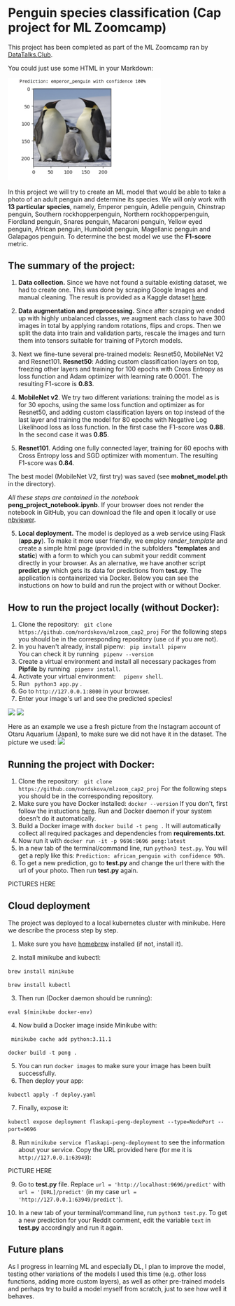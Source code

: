# Penguin species classification (Cap project for ML Zoomcamp)
This project has been completed as part of the ML Zoomcamp ran by [DataTalks.Club](https://datatalks.club). 



You could just use some HTML in your Markdown:

<img src="peng_pic1.png" alt="logo" width="350"/>

In this project we will try to create an ML model that would be able to take a photo of an adult penguin and determine its species. We will only work with **13 particular species**, namely, Emperor penguin, Adelie penguin, Chinstrap penguin, Southern rockhopperpenguin, Northern rockhopperpenguin, Fiordland penguin, Snares penguin, Macaroni penguin, Yellow eyed penguin, African penguin, Humboldt penguin, Magellanic penguin and Galapagos penguin. To determine the best model we use the **F1-score** metric. 

## The summary of the project: 
1. **Data collection.** Since we have not found a suitable existing dataset, we had to create one. This was done by scraping Google Images and manual cleaning. The result is provided as a Kaggle dataset [here](https://www.kaggle.com/datasets/nordskova/penguin-species-photos/). 
2. **Data augmentation and preprocessing.** Since after scraping we ended up with highly unbalanced classes, we augment each class to have 300 images in total by applying random rotations, flips and crops. Then we split the data into train and validation parts, rescale the images and turn them into tensors suitable for training of Pytorch models. 

3. Next we fine-tune several pre-trained models: Resnet50, MobileNet V2 and Resnet101. **Resnet50**: Adding custom classification layers on top, freezing other layers and training for 100 epochs with Cross Entropy as loss function and Adam optimizer with learning rate 0.0001. The resulting F1-score is **0.83**. 
4. **MobileNet v2**. We try two different variations: training the model as is for 30 epochs, using the same loss function and optimizer as for Resnet50, and adding custom classification layers on top instead of the last layer and training the model for 80 epochs with Negative Log Likelihood loss as loss function. In the first case the F1-score was **0.88**. In the second case it was **0.85**. 
5. **Resnet101**. Adding one fully connected layer, training for 60 epochs with Cross Entropy loss and SGD optimizer with momentum. The resulting F1-score was **0.84**. 


The best model (MobileNet V2, first try) was saved (see **mobnet_model.pth** in the directory). 

*All these steps are contained in the notebook* **peng_project_notebook.ipynb**. If your browser does not render the notebook in GitHub, you can download the file and open it locally or use [nbviewer](https://nbviewer.org/). 


5. **Local deployment.** The model is deployed as a web service using Flask (**app.py**). To make it more user friendly, we employ *render_template* and create a simple html page (provided in the subfolders **"templates** and **static**) with a form to which you can submit your reddit comment directly in your browser. As an alernative, we have another script **predict.py** which gets its data for predictions from **test.py**. The application is containerized via Docker. Below you can see the instuctions on how to build and run the project with or without Docker. 

## How to run the project locally (without Docker): 
1. Clone the repository: 
```  git clone https://github.com/nordskova/mlzoom_cap2_proj ```
For the following steps you should be in the corresponding repository (use ```cd``` if you are not). 
2. In you haven't already, install pipenv: ``` pip install pipenv```  
You can check it by running ``` pipenv --version```  
3. Create a virtual environment and install all necessary packages from **Pipfile** by running  ```  pipenv install ```. 
4. Activate your virtual environment: ```  pipenv shell```. 
5. Run ``` python3 app.py``` .
6. Go to ```http://127.0.0.1:8000``` in your browser. 
7. Enter your image's url and see the predicted species! 

<img src="demo1.png" />
<img src="demo2.png" />


Here as an example we use a fresh picture from the Instagram account of Otaru Aquarium (Japan), to make sure we did not have it in the dataset. The picture we used: 
<img src="peng_pic.png" width="350"/>


## Running the project with Docker: 
1.  Clone the repository: 
```  git clone https://github.com/nordskova/mlzoom_cap2_proj ``` For the following steps you should be in the corresponding repository. 
2. Make sure you have Docker installed: ```docker --version``` If you don't, first follow the instuctions [here](https://docs.docker.com/desktop/). Run and Docker daemon if your system doesn't do it automatically. 
3. Build a Docker image with ```docker build -t peng .``` It will automatically collect all required packages and dependencies from **requirements.txt**. 
4. Now run it with ```docker run -it -p 9696:9696 peng:latest``` 
5. In a new tab of the terminal/command line, run ```python3 test.py```. You will get a reply like this:  ```Prediction: african_penguin with confidence 98%```. 
6. To get a new prediction, go to **test.py** and change the url there with the url of your photo. Then run **test.py** again. 


PICTURES HERE

## Cloud deployment 
The project was deployed to a local kubernetes cluster with minikube. Here we describe the process step by step. 

1. Make sure you have [homebrew](http://https://brew.sh) installed (if not, install it). 

2. Install minikube and kubectl: 

 ```brew install minikube```
 
 ```brew install kubectl```
 
3. Then run (Docker daemon should be running): 

```eval $(minikube docker-env)```

4. Now build a Docker image inside Minikube with:  

``` minikube cache add python:3.11.1``` 

```docker build -t peng .```  

5. You can run ```docker images``` to make sure your image has been built successfully. 
6. Then deploy your app: 

```kubectl apply -f deploy.yaml```

7. Finally, expose it:

```kubectl expose deployment flaskapi-peng-deployment --type=NodePort --port=9696```

8. Run ```minikube service flaskapi-peng-deployment``` to see the information about your service. Copy the URL provided here (for me it is ```http://127.0.0.1:63949```): 

PICTURE HERE

9. Go to **test.py** file. Replace ```url = 'http://localhost:9696/predict'``` with ```url = '[URL]/predict'``` (in my case ```url = 'http://127.0.0.1:63949/predict'```). 

10. In a new tab of your terminal/command line, run ```python3 test.py```. To get a new prediction for your Reddit comment, edit the variable ```text``` in **test.py** accordingly and run it again. 


## Future plans 

As I progress in learning ML and especially DL, I plan to improve the model, testing other variations of the models I used this time (e.g. other loss functions, adding more custom layers), as well as other pre-trained models and perhaps try to build a model myself from scratch, just to see how well it behaves. 